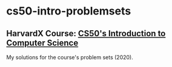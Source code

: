 # cs50-intro-problemsets
## HarvardX Course: [CS50's Introduction to Computer Science](https://www.edx.org/course/introduction-computer-science-harvardx-cs50x)

My solutions for the course's problem sets (2020).
